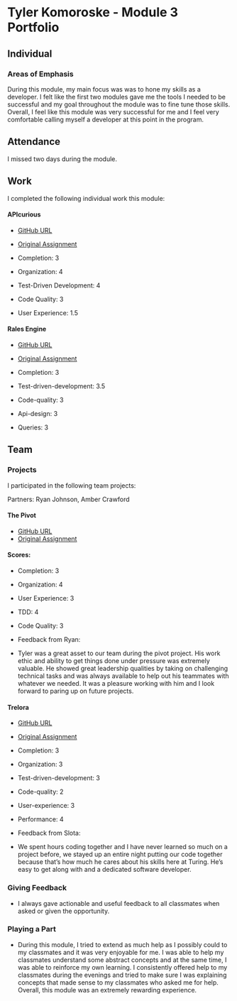 # Tyler Komoroske - Module 3 Portfolio

## Individual

### Areas of Emphasis

During this module, my main focus was was to hone my skills as a developer. I
felt like the first two modules gave me the tools I needed to be successful
and my goal throughout the module was to fine tune those skills. Overall,
I feel like this module was very successful for me and I feel very comfortable
calling myself a developer at this point in the program. 

## Attendance

I missed two days during the module.

## Work

I completed the following individual work this module:

#### APIcurious

* [GitHub URL](https://github.com/tjkomor/twitter_clone)
* [Original
Assignment](https://github.com/turingschool/lesson_plans/blob/master/ruby_03-professional_rails_applications/apicurious.md)


* Completion: 3
* Organization: 4
* Test-Driven Development: 4  
* Code Quality: 3
* User Experience: 1.5


#### Rales Engine

* [GitHub URL](https://github.com/tjkomor/rails_engine)
* [Original
Assignment](https://github.com/turingschool/lesson_plans/blob/master/ruby_03-professional_rails_applications/rails_engine.md)

* Completion: 3
* Test-driven-development: 3.5
* Code-quality: 3
* Api-design: 3
* Queries: 3

## Team

### Projects

I participated in the following team projects:

Partners: Ryan Johnson, Amber Crawford
#### The Pivot

* [GitHub URL](https://github.com/tjkomor/bidding_wars)
* [Original
Assignment](https://github.com/turingschool/challenges/blob/master/the_pivot.markdown)


#### Scores:

* Completion: 3
* Organization: 4
* User Experience: 3
* TDD: 4
* Code Quality: 3

* Feedback from Ryan:
* Tyler was a great asset to our team during the pivot project. His work ethic and ability to get things done under pressure was extremely valuable.  He showed great leadership qualities by taking on challenging technical tasks and was always available to help out his teammates with whatever we needed. It was a pleasure working with him and I look forward to paring up on future projects.

#### Trelora

* [GitHub URL](https://bitbucket.org/zillowb/zillowbeasts)
* [Original
Assignment](https://github.com/turingschool/challenges/blob/master/self_directed.markdown)


* Completion: 3
* Organization: 3
* Test-driven-development: 3
* Code-quality: 2
* User-experience: 3
* Performance: 4

* Feedback from Slota:
* We spent hours coding together and I have never learned so much on a project before, we stayed up an entire night putting our code together because that’s how much he cares about his skills here at Turing. He’s easy to get along with and a dedicated software developer.

### Giving Feedback

* I always gave actionable and useful feedback to all classmates when asked or given the opportunity.

### Playing a Part

* During this module, I tried to extend as much help as I possibly could to my classmates and it was very enjoyable for me. I was able to help my classmates understand some abstract concepts and at the same time, I was able to reinforce my own learning. I consistently offered help to my classmates during the evenings and tried to make sure I was explaining concepts that made sense to my classmates who asked me for help. Overall, this module was an extremely rewarding experience.
